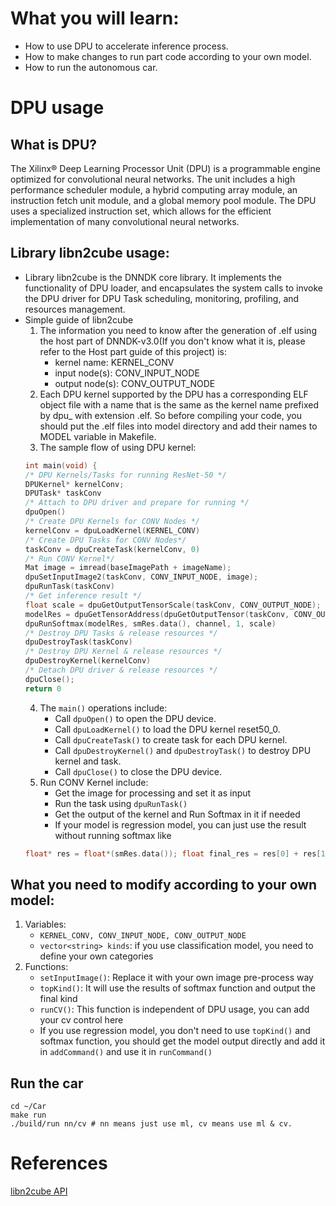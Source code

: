 <!--
 * @Author: Sauron Wu
 * @GitHub: wutianze
 * @Email: 1369130123qq@gmail.com
 * @Date: 2019-10-15 09:17:19
 * @LastEditors: Sauron Wu
 * @LastEditTime: 2019-10-31 15:54:46
 * @Description: 
 -->
# What you will learn:
- How to use DPU to accelerate inference process.
- How to make changes to run part code according to your own model.
- How to run the autonomous car.

# DPU usage
## What is DPU?
The Xilinx® Deep Learning Processor Unit (DPU) is a programmable engine optimized for convolutional
neural networks. The unit includes a high performance scheduler module, a hybrid computing array
module, an instruction fetch unit module, and a global memory pool module. The DPU uses a
specialized instruction set, which allows for the efficient implementation of many convolutional neural
networks.

## Library libn2cube usage:
- Library libn2cube is the DNNDK core library. It implements the functionality of DPU loader, and encapsulates the system calls to invoke the DPU driver for DPU Task scheduling, monitoring, profiling, and resources management. 
- Simple guide of libn2cube
  1. The information you need to know after the generation of .elf using the host part of DNNDK-v3.0(If you don't know what it is, please refer to the Host part guide of this project) is:
     -  kernel name: KERNEL_CONV
     -  input node(s): CONV_INPUT_NODE
     -  output node(s): CONV_OUTPUT_NODE  
  2. Each DPU kernel supported by the DPU has a corresponding ELF object file with a name that is the same as the kernel name prefixed by dpu_ with extension .elf. So before compiling your code, you should put the .elf files into model directory and add their names to MODEL variable in Makefile.  
  3. The sample flow of using DPU kernel:  
    ```c++
    int main(void) {
    /* DPU Kernels/Tasks for running ResNet-50 */
    DPUKernel* kernelConv;
    DPUTask* taskConv
    /* Attach to DPU driver and prepare for running */
    dpuOpen()
    /* Create DPU Kernels for CONV Nodes */
    kernelConv = dpuLoadKernel(KERNEL_CONV)
    /* Create DPU Tasks for CONV Nodes*/
    taskConv = dpuCreateTask(kernelConv, 0)
    /* Run CONV Kernel*/
    Mat image = imread(baseImagePath + imageName);
    dpuSetInputImage2(taskConv, CONV_INPUT_NODE, image);
    dpuRunTask(taskConv)
    /* Get inference result */
    float scale = dpuGetOutputTensorScale(taskConv, CONV_OUTPUT_NODE);
    modelRes = dpuGetTensorAddress(dpuGetOutputTensor(taskConv, CONV_OUTPUT_NODE));
    dpuRunSoftmax(modelRes, smRes.data(), channel, 1, scale)
    /* Destroy DPU Tasks & release resources */
    dpuDestroyTask(taskConv)
    /* Destroy DPU Kernel & release resources */
    dpuDestroyKernel(kernelConv)
    /* Detach DPU driver & release resources */
    dpuClose();
    return 0
    ```
  4. The `main()` operations include:
     - Call `dpuOpen()` to open the DPU device.
     - Call `dpuLoadKernel()` to load the DPU kernel reset50_0.
     - Call `dpuCreateTask()` to create task for each DPU kernel.
     - Call `dpuDestroyKernel()` and `dpuDestroyTask()` to destroy DPU kernel and task.
     - Call `dpuClose()` to close the DPU device.
  5. Run CONV Kernel include:
     - Get the image for processing and set it as input
     - Run the task using `dpuRunTask()`
     - Get the output of the kernel and Run Softmax in it if needed
     - If your model is regression model, you can just use the result without running softmax like  
    ```c++
    float* res = float*(smRes.data()); float final_res = res[0] + res[1]
    ``` 
## What you need to modify according to your own model:
1. Variables:
   - `KERNEL_CONV, CONV_INPUT_NODE, CONV_OUTPUT_NODE`
   - `vector<string> kinds`: if you use classification model, you need to define your own categories
2. Functions:
   - `setInputImage()`: Replace it with your own image pre-process way
   - `topKind()`: It will use the results of softmax function and output the final kind
   - `runCV()`: This function is independent of DPU usage, you can add your cv control here
   - If you use regression model, you don't need to use `topKind()` and softmax function, you should get the model output directly and add it in `addCommand()` and use it in `runCommand()`

## Run the car
```shell
cd ~/Car
make run
./build/run nn/cv # nn means just use ml, cv means use ml & cv.
```
# References
[libn2cube API](https://www.xilinx.com/support/documentation/sw_manuals/ai_inference/v1_5/ug1327-dnndk-user-guide.pdf)